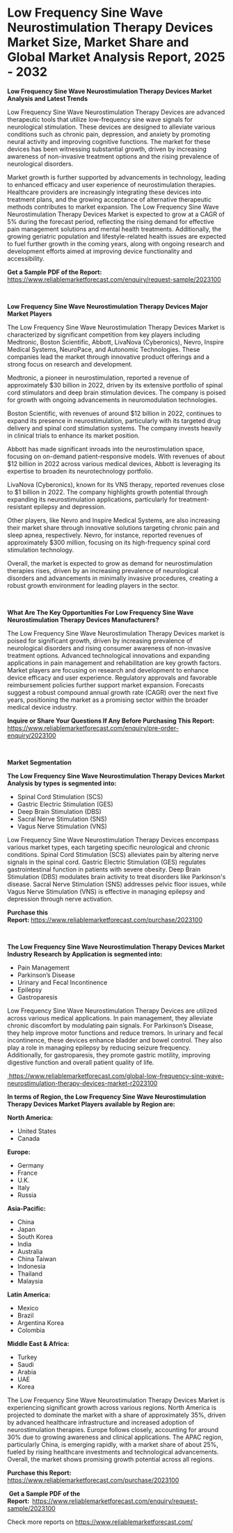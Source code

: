 <p><h1>Low Frequency Sine Wave Neurostimulation Therapy Devices Market Size, Market Share and Global Market Analysis Report, 2025 - 2032</h1></p><p><strong>Low Frequency Sine Wave Neurostimulation Therapy Devices Market Analysis and Latest Trends</strong></p>
<p><p>Low Frequency Sine Wave Neurostimulation Therapy Devices are advanced therapeutic tools that utilize low-frequency sine wave signals for neurological stimulation. These devices are designed to alleviate various conditions such as chronic pain, depression, and anxiety by promoting neural activity and improving cognitive functions. The market for these devices has been witnessing substantial growth, driven by increasing awareness of non-invasive treatment options and the rising prevalence of neurological disorders.</p><p>Market growth is further supported by advancements in technology, leading to enhanced efficacy and user experience of neurostimulation therapies. Healthcare providers are increasingly integrating these devices into treatment plans, and the growing acceptance of alternative therapeutic methods contributes to market expansion. The Low Frequency Sine Wave Neurostimulation Therapy Devices Market is expected to grow at a CAGR of 5% during the forecast period, reflecting the rising demand for effective pain management solutions and mental health treatments. Additionally, the growing geriatric population and lifestyle-related health issues are expected to fuel further growth in the coming years, along with ongoing research and development efforts aimed at improving device functionality and accessibility.</p></p>
<p><strong>Get a Sample PDF of the Report:&nbsp;</strong> <a href="https://www.reliablemarketforecast.com/enquiry/request-sample/2023100?utm_campaign=2803&utm_medium=2&utm_source=Github&utm_content=ia&utm_term=29032025&utm_id=low-frequency-sine-wave-neurostimulation-therapy-devices">https://www.reliablemarketforecast.com/enquiry/request-sample/2023100</a></p>
<p>&nbsp;</p>
<p><strong>Low Frequency Sine Wave Neurostimulation Therapy Devices Major Market Players</strong></p>
<p><p>The Low Frequency Sine Wave Neurostimulation Therapy Devices Market is characterized by significant competition from key players including Medtronic, Boston Scientific, Abbott, LivaNova (Cyberonics), Nevro, Inspire Medical Systems, NeuroPace, and Autonomic Technologies. These companies lead the market through innovative product offerings and a strong focus on research and development.</p><p>Medtronic, a pioneer in neurostimulation, reported a revenue of approximately $30 billion in 2022, driven by its extensive portfolio of spinal cord stimulators and deep brain stimulation devices. The company is poised for growth with ongoing advancements in neuromodulation technologies.</p><p>Boston Scientific, with revenues of around $12 billion in 2022, continues to expand its presence in neurostimulation, particularly with its targeted drug delivery and spinal cord stimulation systems. The company invests heavily in clinical trials to enhance its market position.</p><p>Abbott has made significant inroads into the neurostimulation space, focusing on on-demand patient-responsive models. With revenues of about $12 billion in 2022 across various medical devices, Abbott is leveraging its expertise to broaden its neurotechnology portfolio.</p><p>LivaNova (Cyberonics), known for its VNS therapy, reported revenues close to $1 billion in 2022. The company highlights growth potential through expanding its neurostimulation applications, particularly for treatment-resistant epilepsy and depression.</p><p>Other players, like Nevro and Inspire Medical Systems, are also increasing their market share through innovative solutions targeting chronic pain and sleep apnea, respectively. Nevro, for instance, reported revenues of approximately $300 million, focusing on its high-frequency spinal cord stimulation technology.</p><p>Overall, the market is expected to grow as demand for neurostimulation therapies rises, driven by an increasing prevalence of neurological disorders and advancements in minimally invasive procedures, creating a robust growth environment for leading players in the sector.</p></p>
<p>&nbsp;</p>
<p><strong>What Are The Key Opportunities For Low Frequency Sine Wave Neurostimulation Therapy Devices Manufacturers?</strong></p>
<p><p>The Low Frequency Sine Wave Neurostimulation Therapy Devices market is poised for significant growth, driven by increasing prevalence of neurological disorders and rising consumer awareness of non-invasive treatment options. Advanced technological innovations and expanding applications in pain management and rehabilitation are key growth factors. Market players are focusing on research and development to enhance device efficacy and user experience. Regulatory approvals and favorable reimbursement policies further support market expansion. Forecasts suggest a robust compound annual growth rate (CAGR) over the next five years, positioning the market as a promising sector within the broader medical device industry.</p></p>
<p><strong>Inquire or Share Your Questions If Any Before Purchasing This Report:</strong> <a href="https://www.reliablemarketforecast.com/enquiry/pre-order-enquiry/2023100?utm_campaign=2803&utm_medium=2&utm_source=Github&utm_content=ia&utm_term=29032025&utm_id=low-frequency-sine-wave-neurostimulation-therapy-devices">https://www.reliablemarketforecast.com/enquiry/pre-order-enquiry/2023100</a></p>
<p>&nbsp;</p>
<p><strong>Market Segmentation</strong></p>
<p><strong>The Low Frequency Sine Wave Neurostimulation Therapy Devices Market Analysis by types is segmented into:</strong></p>
<p><ul><li>Spinal Cord Stimulation (SCS)</li><li>Gastric Electric Stimulation (GES)</li><li>Deep Brain Stimulation (DBS)</li><li>Sacral Nerve Stimulation (SNS)</li><li>Vagus Nerve Stimulation (VNS)</li></ul></p>
<p><p>Low Frequency Sine Wave Neurostimulation Therapy Devices encompass various market types, each targeting specific neurological and chronic conditions. Spinal Cord Stimulation (SCS) alleviates pain by altering nerve signals in the spinal cord. Gastric Electric Stimulation (GES) regulates gastrointestinal function in patients with severe obesity. Deep Brain Stimulation (DBS) modulates brain activity to treat disorders like Parkinson's disease. Sacral Nerve Stimulation (SNS) addresses pelvic floor issues, while Vagus Nerve Stimulation (VNS) is effective in managing epilepsy and depression through nerve activation.</p></p>
<p><strong>Purchase this Report:&nbsp;</strong><a href="https://www.reliablemarketforecast.com/purchase/2023100?utm_campaign=2803&utm_medium=2&utm_source=Github&utm_content=ia&utm_term=29032025&utm_id=low-frequency-sine-wave-neurostimulation-therapy-devices">https://www.reliablemarketforecast.com/purchase/2023100</a></p>
<p>&nbsp;</p>
<p><strong>The Low Frequency Sine Wave Neurostimulation Therapy Devices Market Industry Research by Application is segmented into:</strong></p>
<p><ul><li>Pain Management</li><li>Parkinson’s Disease</li><li>Urinary and Fecal Incontinence</li><li>Epilepsy</li><li>Gastroparesis</li></ul></p>
<p><p>Low Frequency Sine Wave Neurostimulation Therapy Devices are utilized across various medical applications. In pain management, they alleviate chronic discomfort by modulating pain signals. For Parkinson’s Disease, they help improve motor functions and reduce tremors. In urinary and fecal incontinence, these devices enhance bladder and bowel control. They also play a role in managing epilepsy by reducing seizure frequency. Additionally, for gastroparesis, they promote gastric motility, improving digestive function and overall patient quality of life.</p></p>
<p><a href="https://www.reliablemarketforecast.com/global-low-frequency-sine-wave-neurostimulation-therapy-devices-market-r2023100?utm_campaign=2803&utm_medium=2&utm_source=Github&utm_content=ia&utm_term=29032025&utm_id=low-frequency-sine-wave-neurostimulation-therapy-devices">&nbsp;https://www.reliablemarketforecast.com/global-low-frequency-sine-wave-neurostimulation-therapy-devices-market-r2023100</a></p>
<p><strong>In terms of Region, the Low Frequency Sine Wave Neurostimulation Therapy Devices Market Players available by Region are:</strong></p>
<p>
    <p> <strong> North America: </strong>
        <ul>
            <li>United States</li>
            <li>Canada</li>
        </ul>
        </p> 
    <p> <strong> Europe: </strong>
        <ul>
            <li>Germany</li>
            <li>France</li>
            <li>U.K.</li>
            <li>Italy</li>
            <li>Russia</li>
        </ul>
        </p> 
    <p> <strong> Asia-Pacific: </strong>
        <ul>
            <li>China</li>
            <li>Japan</li>
            <li>South Korea</li>
            <li>India</li>
            <li>Australia</li>
            <li>China Taiwan</li>
            <li>Indonesia</li>
            <li>Thailand</li>
            <li>Malaysia</li>
        </ul>
        </p> 
    <p> <strong> Latin America: </strong>
        <ul>
            <li>Mexico</li>
            <li>Brazil</li>
            <li>Argentina Korea</li>
            <li>Colombia</li>
        </ul>
        </p> 
    <p> <strong> Middle East & Africa: </strong>
        <ul>
            <li>Turkey</li>
            <li>Saudi</li>
            <li>Arabia</li>
            <li>UAE</li>
            <li>Korea</li>
        </ul>
    </p>
    </p>
<p><p>The Low Frequency Sine Wave Neurostimulation Therapy Devices Market is experiencing significant growth across various regions. North America is projected to dominate the market with a share of approximately 35%, driven by advanced healthcare infrastructure and increased adoption of neurostimulation therapies. Europe follows closely, accounting for around 30% due to growing awareness and clinical applications. The APAC region, particularly China, is emerging rapidly, with a market share of about 25%, fueled by rising healthcare investments and technological advancements. Overall, the market shows promising growth potential across all regions.</p></p>
<p><strong>Purchase this Report: </strong><a href="https://www.reliablemarketforecast.com/purchase/2023100?utm_campaign=2803&utm_medium=2&utm_source=Github&utm_content=ia&utm_term=29032025&utm_id=low-frequency-sine-wave-neurostimulation-therapy-devices">https://www.reliablemarketforecast.com/purchase/2023100</a></p>
<p>&nbsp;<strong>Get a Sample PDF of the Report:&nbsp;&nbsp;</strong><a href="https://www.reliablemarketforecast.com/enquiry/request-sample/2023100?utm_campaign=2803&utm_medium=2&utm_source=Github&utm_content=ia&utm_term=29032025&utm_id=low-frequency-sine-wave-neurostimulation-therapy-devices">https://www.reliablemarketforecast.com/enquiry/request-sample/2023100</a></p>
<p><strong></strong></p>
<p>Check more reports on <a href="https://www.reliablemarketforecast.com/?utm_campaign=2803&utm_medium=2&utm_source=Github&utm_content=ia&utm_term=29032025&utm_id=low-frequency-sine-wave-neurostimulation-therapy-devices">https://www.reliablemarketforecast.com/</a></p>